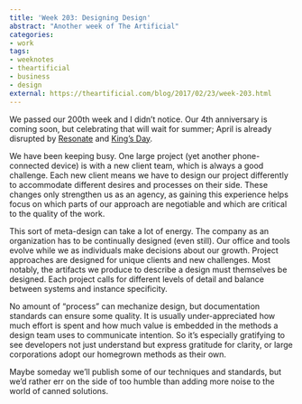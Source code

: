```yaml
---
title: 'Week 203: Designing Design'
abstract: "Another week of The Artificial"
categories:
- work
tags:
- weeknotes
- theartificial
- business
- design
external: https://theartificial.com/blog/2017/02/23/week-203.html
---
```


We passed our 200th week and I didn’t notice. Our 4th anniversary is coming soon, but celebrating that will wait for summer; April is already disrupted by [Resonate](http://resonate.io/2017/) and [King’s Day](https://en.wikipedia.org/wiki/Koningsdag).

We have been keeping busy. One large project (yet another phone-connected device) is with a new client team, which is always a good challenge. Each new client means we have to design our project differently to accommodate different desires and processes on their side. These changes only strengthen us as an agency, as gaining this experience helps focus on which parts of our approach are negotiable and which are critical to the quality of the work.

This sort of meta-design can take a lot of energy. The company as an organization has to be continually designed (even still). Our office and tools evolve while we as individuals make decisions about our growth. Project approaches are designed for unique clients and new challenges. Most notably, the artifacts we produce to describe a design must themselves be designed. Each project calls for different levels of detail and balance between systems and instance specificity.

No amount of “process” can mechanize design, but documentation standards can ensure some quality. It is usually under-appreciated how much effort is spent and how much value is embedded in the methods a design team uses to communicate intention. So it’s especially gratifying to see developers not just understand but express gratitude for clarity, or large corporations adopt our homegrown methods as their own.

Maybe someday we’ll publish some of our techniques and standards, but we’d rather err on the side of too humble than adding more noise to the world of canned solutions.
